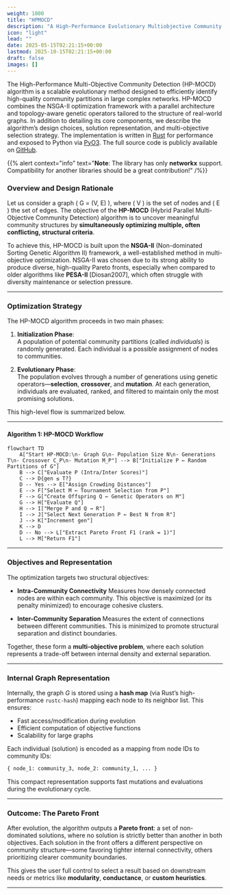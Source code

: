 ```yaml
---
weight: 1000
title: "HPMOCD"
description: "A High-Performance Evolutionary Multiobjective Community Detection Algorithm for Large Graphs"
icon: "light"
lead: ""
date: 2025-05-15T02:21:15+00:00
lastmod: 2025-10-15T02:21:15+00:00
draft: false
images: []
---
```


The High-Performance Multi-Objective Community Detection (HP-MOCD) algorithm is a scalable evolutionary method designed to efficiently identify high-quality community partitions in large complex networks. HP-MOCD combines the NSGA-II optimization framework with a parallel architecture and topology-aware genetic operators tailored to the structure of real-world graphs. In addition to detailing its core components, we describe the algorithm’s design choices, solution representation, and multi-objective selection strategy. The implementation is written in [Rust](https://www.rust-lang.org/) for performance and exposed to Python via [PyO3](https://pyo3.rs/v0.24.0/). The full source code is publicly available on [GitHub](https://oliveira-sh.github.io/pymocd/).

{{% alert context="info" text="**Note**: The library has only **networkx** support. Compatibility for another libraries should be a great contribution!" /%}}


### Overview and Design Rationale

Let us consider a graph \( G = (V, E) \), where \( V \) is the set of nodes and \( E \) the set of edges. The objective of the **HP-MOCD** (Hybrid Parallel Multi-Objective Community Detection) algorithm is to uncover meaningful community structures by **simultaneously optimizing multiple, often conflicting, structural criteria**.

To achieve this, HP-MOCD is built upon the **NSGA-II** (Non-dominated Sorting Genetic Algorithm II) framework, a well-established method in multi-objective optimization. NSGA-II was chosen due to its strong ability to produce diverse, high-quality Pareto fronts, especially when compared to older algorithms like **PESA-II** \[Diosan2007], which often struggle with diversity maintenance or selection pressure.

---

### Optimization Strategy

The HP-MOCD algorithm proceeds in two main phases:

1. **Initialization Phase**:  
   A population of potential community partitions (called *individuals*) is randomly generated. Each individual is a possible assignment of nodes to communities.

2. **Evolutionary Phase**:  
   The population evolves through a number of generations using genetic operators—**selection**, **crossover**, and **mutation**. At each generation, individuals are evaluated, ranked, and filtered to maintain only the most promising solutions.

This high-level flow is summarized below.

---

#### Algorithm 1: HP-MOCD Workflow

```mermaid
flowchart TD
    A["Start HP-MOCD:\n- Graph G\n- Population Size N\n- Generations T\n- Crossover C_P\n- Mutation M_P"] --> B["Initialize P ← Random Partitions of G"]
    B --> C["Evaluate P (Intra/Inter Scores)"]
    C --> D{gen ≤ T?}
    D -- Yes --> E["Assign Crowding Distances"]
    E --> F["Select M ← Tournament Selection from P"]
    F --> G["Create Offspring Q ← Genetic Operators on M"]
    G --> H["Evaluate Q"]
    H --> I["Merge P and Q → R"]
    I --> J["Select Next Generation P ← Best N from R"]
    J --> K["Increment gen"]
    K --> D
    D -- No --> L["Extract Pareto Front F1 (rank = 1)"]
    L --> M["Return F1"]
```

---

### Objectives and Representation

The optimization targets two structural objectives:

* **Intra-Community Connectivity**
  Measures how densely connected nodes are within each community. This objective is maximized (or its penalty minimized) to encourage cohesive clusters.

* **Inter-Community Separation**
  Measures the extent of connections between different communities. This is minimized to promote structural separation and distinct boundaries.

Together, these form a **multi-objective problem**, where each solution represents a trade-off between internal density and external separation.

---

### Internal Graph Representation

Internally, the graph $G$ is stored using a **hash map** (via Rust’s high-performance `rustc-hash`) mapping each node to its neighbor list. This ensures:

* Fast access/modification during evolution
* Efficient computation of objective functions
* Scalability for large graphs

Each individual (solution) is encoded as a mapping from node IDs to community IDs:

```python
{ node_1: community_3, node_2: community_1, ... }
```

This compact representation supports fast mutations and evaluations during the evolutionary cycle.

---

### Outcome: The Pareto Front

After evolution, the algorithm outputs a **Pareto front**: a set of non-dominated solutions, where no solution is strictly better than another in both objectives. Each solution in the front offers a different perspective on community structure—some favoring tighter internal connectivity, others prioritizing clearer community boundaries.

This gives the user full control to select a result based on downstream needs or metrics like **modularity**, **conductance**, or **custom heuristics**.

---

[^1]: HP-MOCD uses [`rustc-hash`](https://github.com/rust-lang/rustc-hash), a fast, deterministic hash function used internally by Rust. It ensures performance without cryptographic guarantees.
